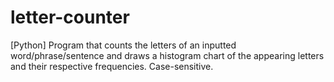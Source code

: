 # letter-counter
[Python] Program that counts the letters of an inputted word/phrase/sentence and draws a histogram chart of the appearing letters and their respective frequencies. Case-sensitive.
